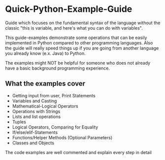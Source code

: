 # Quick-Python-Example-Guide
Guide which focuses on the fundamental syntax of the language without the classic "this is variable, and here's what you can do with variables".

This guide-examples demonstrate some operations that can be easily implemented in Python compared to other programming languages. Also the guide will really speed things up if you are going from another language you already know (e.x. Java) to Python.

The examples might NOT be helpful for someone who does not already have a basic background programming experience.

##  What the examples cover
- Getting input from user, Print Statements
- Variables and Casting
- Mathematical-Logical Operators
- Operations with Strings
- Lists and list operations
- Tuples
- Logical Operators, Comparing for Equality
- If/else/elif-Statements
- Functions/Helper Methods (Optional Parameters)
- Classes and Objects

The code examples are well commented and explain every step in detail
